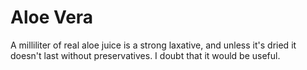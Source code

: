# Aloe Vera

A milliliter of real aloe juice is a strong laxative, and unless it's dried it doesn't last without preservatives. I doubt that it would be useful.